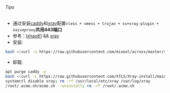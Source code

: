 ###### Tips
* 通过安装[caddy](https://github.com/caddyserver/caddy/releases)和[xray](https://github.com/XTLS/Xray-core/releases)配置`vless + vmess + trojan + ss+xray-plugin + naiveproxy`**共用443端口**  
* 参考：[lxhao61](https://github.com/lxhao61/integrated-examples) && [xray](https://github.com/XTLS/Xray-examples)  
* 安装:
```bash
bash <(curl -s https://raw.githubusercontent.com/mixool/across/master/xray/xray_whatever_uuid.sh) uuid my.domain.com
```
* 卸载:
```bash
apt purge caddy -y
bash <(curl -L https://raw.githubusercontent.com/XTLS/Xray-install/main/install-release.sh) --remove
systemctl disable xray; rm -rf /usr/local/etc/xray /var/log/xray
/root/.acme.sh/acme.sh --uninstall; rm -rf /root/.acme.sh
```
